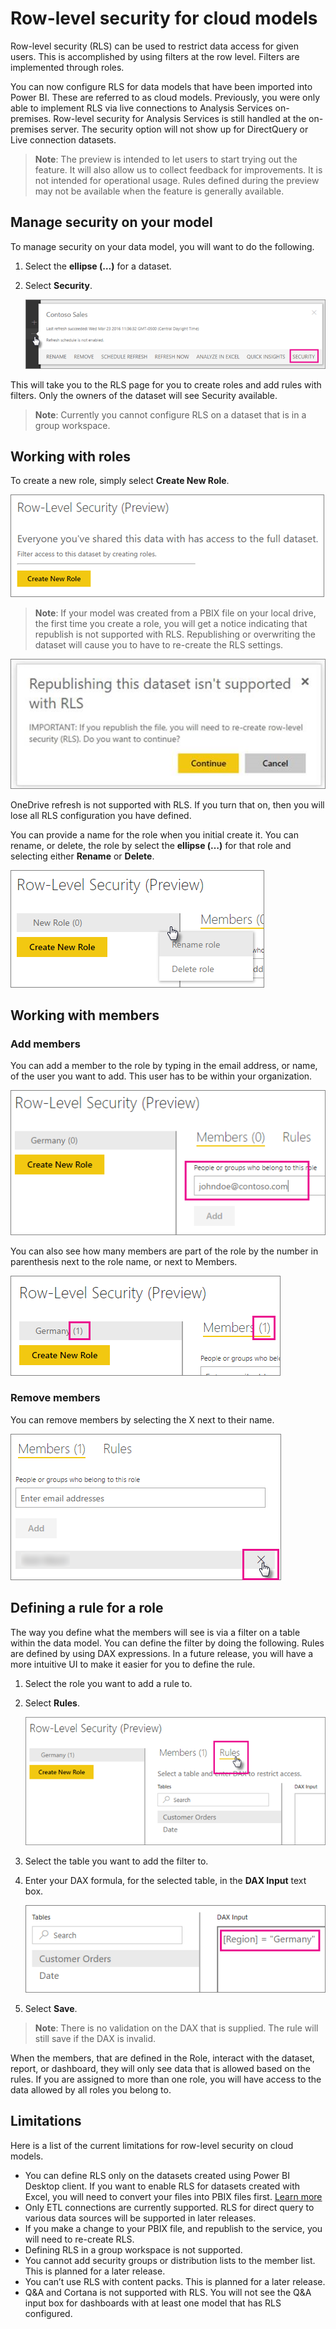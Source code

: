 <properties
pageTitle="Row-level security for cloud models"
description="How to configure row-level security for imported datasets within Power BI."
services="powerbi"
documentationCenter=""
authors="guyinacube"
manager="mblythe"
editor=""/>

<tags
ms.service="powerbi"
ms.devlang="NA"
ms.topic="article"
ms.tgt_pltfrm="na"
ms.workload="powerbi"
ms.date="03/28/2016"
ms.author="asaxton"/>
# Row-level security for cloud models

Row-level security (RLS) can be used to restrict data access for given users. This is accomplished by using filters at the row level. Filters are implemented through roles.

You can now configure RLS for data models that have been imported into Power BI. These are referred to as cloud models. Previously, you were only able to implement RLS via live connections to Analysis Services on-premises. Row-level security for Analysis Services is still handled at the on-premises server. The security option will not show up for DirectQuery or Live connection datasets.

> **Note**: The preview is intended to let users to start trying out the feature. It will also allow us to collect feedback for improvements. It is not intended for operational usage. Rules defined during the preview may not be available when the feature is generally available.

## Manage security on your model

To manage security on your data model, you will want to do the following.

1.	Select the **ellipse (…)** for a dataset.
2.	Select **Security**.

    ![](media/powerbi-admin-rls/rls-security.png)
 
This will take you to the RLS page for you to create roles and add rules with filters. Only the owners of the dataset will see Security available. 

> **Note**: Currently you cannot configure RLS on a dataset that is in a group workspace.

## Working with roles

To create a new role, simply select **Create New Role**.

![](media/powerbi-admin-rls/rls-first-time.png)
 
> **Note**: If your model was created from a PBIX file on your local drive, the first time you create a role, you will get a notice indicating that republish is not supported with RLS. Republishing or overwriting the dataset will cause you to have to re-create the RLS settings.

![](media/powerbi-admin-rls/rls-not-supported.png)
 
OneDrive refresh is not supported with RLS. If you turn that on, then you will lose all RLS configuration you have defined.

You can provide a name for the role when you initial create it. You can rename, or delete, the role by select the **ellipse (…)** for that role and selecting either **Rename** or **Delete**.

![](media/powerbi-admin-rls/rls-rename-delete-role.png)

## Working with members

### Add members

You can add a member to the role by typing in the email address, or name, of the user you want to add. This user has to be within your organization.

![](media/powerbi-admin-rls/rls-add-member.png)
 
You can also see how many members are part of the role by the number in parenthesis next to the role name, or next to Members.

![](media/powerbi-admin-rls/rls-member-count.png)
 
### Remove members

You can remove members by selecting the X next to their name. 
 
![](media/powerbi-admin-rls/rls-remove-member.png)

## Defining a rule for a role

The way you define what the members will see is via a filter on a table within the data model. You can define the filter by doing the following.
Rules are defined by using DAX expressions. In a future release, you will have a more intuitive UI to make it easier for you to define the rule.

1.	Select the role you want to add a rule to.
2.	Select **Rules**.

    ![](media/powerbi-admin-rls/rls-rules.png)

3.	Select the table you want to add the filter to.
4.	Enter your DAX formula, for the selected table, in the **DAX Input** text box.

    ![](media/powerbi-admin-rls/rls-rule-definition.png)

5.	Select **Save**.

> **Note**: There is no validation on the DAX that is supplied. The rule will still save if the DAX is invalid.

When the members, that are defined in the Role, interact with the dataset, report, or dashboard, they will only see data that is allowed based on the rules. If you are assigned to more than one role, you will have access to the data allowed by all roles you belong to.

## Limitations

Here is a list of the current limitations for row-level security on cloud models.

- You can define RLS only on the datasets created using Power BI Desktop client. If you want to enable RLS for datasets created with Excel, you will need to convert your files into PBIX files first. [Learn more](powerbi-desktop-import-excel-workbooks.md)
- Only ETL connections are currently supported. RLS for direct query to various data sources will be supported in later releases.
- If you make a change to your PBIX file, and republish to the service, you will need to re-create RLS.
- Defining RLS in a group workspace is not supported.
- You cannot add security groups or distribution lists to the member list. This is planned for a later release.
- You can’t use RLS with content packs. This is planned for a later release. 
- Q&A and Cortana is not supported with RLS. You will not see the Q&A input box for dashboards with at least one model that has RLS configured.
